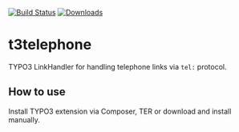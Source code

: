 [![Build Status](https://travis-ci.org/visuellverstehen/t3telephone.svg)](https://travis-ci.org/visuellverstehen/t3telephone)
[![Downloads](https://img.shields.io/packagist/dt/visuellverstehen/t3telephone.svg)](https://packagist.org/packages/visuellverstehen/t3telephone)

# t3telephone

TYPO3 LinkHandler for handling telephone links via `tel:` protocol.

## How to use

Install TYPO3 extension via Composer, TER or download and install manually.
